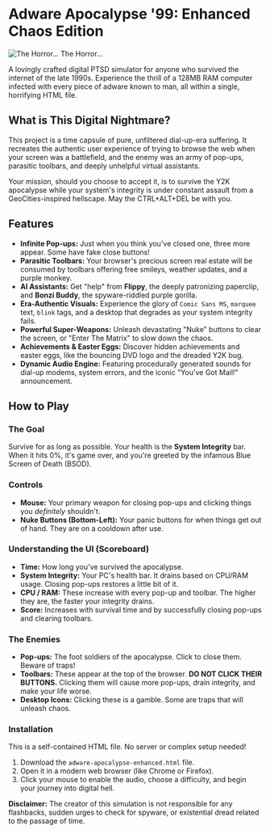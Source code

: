 # Adware Apocalypse '99: Enhanced Chaos Edition

![The Horror... The Horror...]([https://i.imgur.com/JANcgY1.png](https://static.wikia.nocookie.net/microsoft/images/3/30/Clippy-microsoft-office.png))

A lovingly crafted digital PTSD simulator for anyone who survived the internet of the late 1990s. Experience the thrill of a 128MB RAM computer infected with every piece of adware known to man, all within a single, horrifying HTML file.

## What is This Digital Nightmare?

This project is a time capsule of pure, unfiltered dial-up-era suffering. It recreates the authentic user experience of trying to browse the web when your screen was a battlefield, and the enemy was an army of pop-ups, parasitic toolbars, and deeply unhelpful virtual assistants.

Your mission, should you choose to accept it, is to survive the Y2K apocalypse while your system's integrity is under constant assault from a GeoCities-inspired hellscape. May the CTRL+ALT+DEL be with you.

## Features

*   **Infinite Pop-ups:** Just when you think you've closed one, three more appear. Some have fake close buttons!
*   **Parasitic Toolbars:** Your browser's precious screen real estate will be consumed by toolbars offering free smileys, weather updates, and a purple monkey.
*   **AI Assistants:** Get "help" from **Flippy**, the deeply patronizing paperclip, and **Bonzi Buddy**, the spyware-riddled purple gorilla.
*   **Era-Authentic Visuals:** Experience the glory of `Comic Sans MS`, `marquee` text, `blink` tags, and a desktop that degrades as your system integrity fails.
*   **Powerful Super-Weapons:** Unleash devastating "Nuke" buttons to clear the screen, or "Enter The Matrix" to slow down the chaos.
*   **Achievements & Easter Eggs:** Discover hidden achievements and easter eggs, like the bouncing DVD logo and the dreaded Y2K bug.
*   **Dynamic Audio Engine:** Featuring procedurally generated sounds for dial-up modems, system errors, and the iconic "You've Got Mail!" announcement.

## How to Play

### The Goal
Survive for as long as possible. Your health is the **System Integrity** bar. When it hits 0%, it's game over, and you're greeted by the infamous Blue Screen of Death (BSOD).

### Controls
*   **Mouse:** Your primary weapon for closing pop-ups and clicking things you *definitely* shouldn't.
*   **Nuke Buttons (Bottom-Left):** Your panic buttons for when things get out of hand. They are on a cooldown after use.

### Understanding the UI (Scoreboard)
*   **Time:** How long you've survived the apocalypse.
*   **System Integrity:** Your PC's health bar. It drains based on CPU/RAM usage. Closing pop-ups restores a little bit of it.
*   **CPU / RAM:** These increase with every pop-up and toolbar. The higher they are, the faster your integrity drains.
*   **Score:** Increases with survival time and by successfully closing pop-ups and clearing toolbars.

### The Enemies
*   **Pop-ups:** The foot soldiers of the apocalypse. Click to close them. Beware of traps!
*   **Toolbars:** These appear at the top of the browser. **DO NOT CLICK THEIR BUTTONS.** Clicking them will cause more pop-ups, drain integrity, and make your life worse.
*   **Desktop Icons:** Clicking these is a gamble. Some are traps that will unleash chaos.

### Installation
This is a self-contained HTML file. No server or complex setup needed!
1.  Download the `adware-apocalypse-enhanced.html` file.
2.  Open it in a modern web browser (like Chrome or Firefox).
3.  Click your mouse to enable the audio, choose a difficulty, and begin your journey into digital hell.

**Disclaimer:** The creator of this simulation is not responsible for any flashbacks, sudden urges to check for spyware, or existential dread related to the passage of time.
